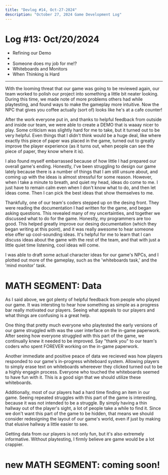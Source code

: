 ```yaml
---
title: "Devlog #14, Oct-27-2024"
description: "October 27, 2024 Game Development Log"
---
```


# Log <span class="date">#</span>13: <span class="date">Oct/20/2024</span>

<ul>
<li class="summary">Refining our Demo<li>
<li class="summary">Someone does my job for me!?</li>
<li class="summary">Whiteboards and Monitors</li>
<li class="summary">When Thinking is Hard</li>
</ul>

---

With the looming threat that our game was going to be reviewed again, our team worked to polish our project into something a little bit neater looking. During this time, we made note of more problems others had while playtesting, and found ways to make the gameplay more intuitive. Now the NPC that gives you coffee actually (sort of) looks like he's at a cafe counter!

After the work everyone put in, and thanks to helpful feedback from outside and inside our team, we were able to create a DEMO that is waaay nicer to play. Some criticism was slightly hard for me to take, but it turned out to be very helpful. Even things that I didn't think would be a huge deal, like where exactly this piece of paper was placed in the game, turned out to greatly improve the player experience (as it turns out, when people can see the piece of paper, they know where it is).

I also found myself embarrassed because of how little I had prepared our overall game's ending. Honestly, I've been struggling to design our game lately because there is a number of things that I am still unsure about, and coming up with the ideas is almost stressful for some reason. However, when I take a minute to breath, and quiet my head, ideas do come to me. I just have to remain calm even when I don't know what to do, and then let ideas come. Then I can pick the best ideas that show themselves to me.

Thankfully, one of our team's coders stepped up on the desing front. They were reading the documentation I had written for the game, and began asking questions. This revealed many of my uncertainties, and together we discussed what to do for the game. Honestly, my programmers are too good. This helped greatly improve our desing documentation (which they began writing at this point), and it was really awesome to hear someone else offer up cool-sounding ideas. It's helpful for me to learn that I can discuss ideas about the game with the rest of the team, and that with just a little quiet time listening, cool ideas will come.

I was able to draft some actual character ideas for our game's NPCs, and I plotted out more of the gameplay, such as the 'whiteboards task,' and the 'mind monitor' task.

<h1>MATH SEGMENT: Data</h1>

As I said above, we got plenty of helpful feedback from people who played our game. It was intersting to hear how something as simple as a progress bar really motivated our players. Seeing what appeals to our players and what things are confusing is a great help.

One thing that pretty much everyone who playtested the early versions of our game struggled with was the user interface on the in-game paperwork. After seeing how everyone struggled with this part of the game, we continually knew it needed to be improved. Say "thank you" to our team's coders who spent FOREVER working on the in-game paperwork.

Another immediate and positive peace of data we recieved was how players responded to our game's in-progress whiteboard system. Allowing players to simply erase text on whiteboards whereever they clicked turned out to be a highly engagin process. Everyone who touched the whiteboards seemed to have fun with it. This is a good sign that we should utilize these whiteboards.

Additionally, most of our players had a hard time finding an item in our game. Seeing repeated struggles with this part of the game is interesting, because it was not intended to be a struggle. By simply having a thin hallway out of the player's sight, a lot of people take a while to find it. Since we don't want this part of the game to be hidden, that means we should consider redesigning the layout of our game's world, even if just by making that elusive hallway a little easier to see.

Getting data from our players is not only fun, but it's also extremely informative. Without playtesting, I firmly believe are game would be a lot crappier.

<h1>new MATH SEGMENT: coming soon!</h1>
